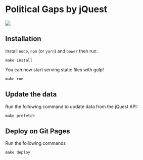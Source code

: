 # Political Gaps by jQuest

<a href="http://www.politicalgaps.eu" target="_blank"><img src="https://i.imgur.com/5wqF9HE.png" /></a>

## Installation

Install `node`, `npm` (or `yarn`) and `bower` then run:

```
make install
```

You can now start serving static files with gulp!

```
make run
```

## Update the data

Run the following command to update data from the jQuest API:

```
make prefetch
```

## Deploy on Git Pages

Run the following commands

```
make deploy
```

